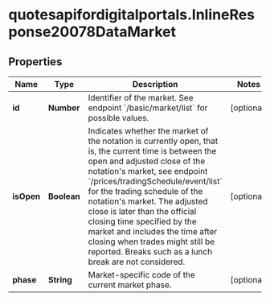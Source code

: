 # quotesapifordigitalportals.InlineResponse20078DataMarket

## Properties

Name | Type | Description | Notes
------------ | ------------- | ------------- | -------------
**id** | **Number** | Identifier of the market. See endpoint &#x60;/basic/market/list&#x60; for possible values.  | [optional] 
**isOpen** | **Boolean** | Indicates whether the market of the notation is currently open, that is, the current time is between the open and adjusted close of the notation&#39;s market, see endpoint &#x60;/prices/tradingSchedule/event/list&#x60; for the trading schedule of the notation&#39;s market. The adjusted close is later than the official closing time specified by the market and includes the time after closing when trades might still be reported. Breaks such as a lunch break are not considered. | [optional] 
**phase** | **String** | Market-specific code of the current market phase. | [optional] 


